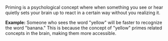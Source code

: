 Priming is a psychological concept where when something you see or hear quietly sets your brain up to react in a certain way without you realizing it.


**Example:** 
Someone who sees the word "yellow" will be faster to recognize the word "banana." This is because the concept of "yellow" primes related concepts in the brain, making them more accessible.